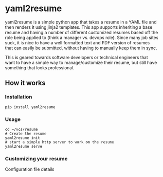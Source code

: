 # yaml2resume

yaml2resume is a simple python app that takes a resume in a YAML file and then renders it using jinja2 templates. This app supports inheriting a base resume and having a number of different customized resumes based off the role being applied to (think a manager vs. devops role). Since many job sites suck, it is nice to have a well formatted text and PDF version of resumes that can easily be submitted, without having to manually keep them in sync.

This is geared towards software developers or technical engineers that want to have a simple way to manage/customize their resume, but still have something that looks professional.

## How it works

### Installation

```
pip install yaml2resume
```

### Usage

```
cd ~/vcs/resume
# Create the resume
yaml2resume init
# start a simple http server to work on the resume
yaml2resume serve
```

### Customizing your resume

Configuration file details



